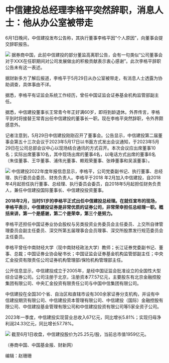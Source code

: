 

# 中信建投总经理李格平突然辞职，消息人士：他从办公室被带走

6月1日晚间，中信建投发布公告称，其执行董事李格平因“个人原因”，向董事会提交辞职报告。

![](https://inews.gtimg.com/news_bt/O9yYtU5wccP-MxnvSxh8NEP0iqSpvKusCtWOTYdaTalpwAA/1000)
据券商中国，此前中信建投的部分董监高离职公告，会有一句类似“公司董事会对于XXX在任职期间对公司发展做出的积极贡献表示衷心感谢”。此次李格平辞职公告未有这一表述。

据财新多方了解后报道，李格平于5月29日从办公室被带走，有消息人士透露为协助调查，具体事由不详。

据悉，李格平有证监会系统工作经历，曾任中国证监会证券基金机构监管部副主任。

据悉，中信建投董事长王常青今年正好满60岁，即将到龄退休。外界传言，李格平到时将接替王常青出任中信建投的董事长一职。现在李格平突然辞职，令外界颇感意外。

记者注意到，5月29日中信建投刚刚召开了董事会。公告显示，中信建投第二届董事会第五十三次会议于2023年5月17日以书面方式发出会议通知，于2023年5月29日在公司总部会议中心以现场结合通讯的方式召开。本次会议应出席董事10名；实际出席董事10名，其中现场出席的董事4名，以电话方式出席的董事6名（朱佳董事、王华董事、浦伟光董事、赖观荣董事、张峥董事和吴溪董事）。

![](https://inews.gtimg.com/news_bt/OikQ4Bpr60egDrrgXHtyyDJBhS7b11c1T4Lq4B0hQqFukAA/1000)
中信建投2022年度年报信息显示，李格平，公司党委副书记、执行董事、总经理、执行委员会委员、财务负责人。李格平于2018
年2月加入中信建投，自2018年4月起担任执行董事、总经理、执行委员会委员，自2018年5月起担任财务负责人，兼任中信建投国际董事长、中信建投投资董事。

**2018年2月，当时51岁的李格平正式出任中信建投总经理。在就任宣布的现场，李格平表示，中信建投证券是非常优质的证券公司，非常荣幸担任总经理一职。概括来讲，第一个是感谢，第二个是荣幸，第三个是努力。**

李格平还担任中国证券业协会股权与另类投资业务委员会主任委员、上交所自律管理委员会副主任委员、深交所第五届理事会会员理事、深交所股票发行规范委员会主任委员。

李格平曾任中南财经大学（现中南财经政法大学）教师；长江证券党委副书记、董事、总裁；中国证券业协会秘书长；中国证监会证券基金机构监管部副主任；中央汇金投资有限责任公司证券机构管理部/保险机构管理部主任。

公开信息显示，中信建投成立于2005年，是经中国证监会批准设立的全国性大型综合证券公司。公司注册于北京，注册资本77.57亿元，主要股东有北京金融控股集团有限公司、中央汇金投资有限责任公司与中国中信集团有限公司。

中信建投在全国30个省、自治区和直辖市设有300余家证券分支机构，并设有中信建投期货有限公司、中信建投资本管理有限公司、中信建投（国际）金融控股有限公司、中信建投基金管理有限公司和中信建投投资有限公司等5家全资子公司。

2023年一季度，中信建投实现营业总收入67亿元，同比增长5.81%；实现归母净利润24.33亿元，同比增长57.78%。

![](https://inews.gtimg.com/news_bt/ODnGx-b-03a2VemdhWPJ0C9ZYKMwDAIqDgq8XgaPOgMOIAA/1000)
截至6月1日收盘，中信建投股价为25.25元/股，当前总市值1959亿元。

（券商中国、中国基金报、财新网）

编辑：赵珊珊

